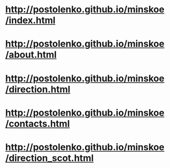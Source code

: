 # http://postolenko.github.io/minskoe/index.html
# http://postolenko.github.io/minskoe/about.html
# http://postolenko.github.io/minskoe/direction.html
# http://postolenko.github.io/minskoe/contacts.html
# http://postolenko.github.io/minskoe/direction_scot.html